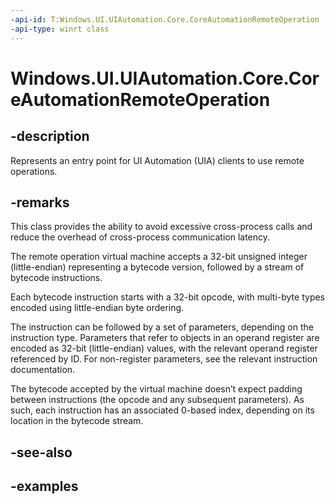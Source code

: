 ```yaml
---
-api-id: T:Windows.UI.UIAutomation.Core.CoreAutomationRemoteOperation
-api-type: winrt class
---
```


# Windows.UI.UIAutomation.Core.CoreAutomationRemoteOperation

<!--
public sealed class CoreAutomationRemoteOperation
-->

## -description

Represents an entry point for UI Automation (UIA) clients to use remote operations.

## -remarks

This class provides the ability to avoid excessive cross-process calls and reduce the overhead of cross-process communication latency.

The remote operation virtual machine accepts a 32-bit unsigned integer (little-endian) representing a bytecode version, followed by a stream of bytecode instructions.

Each bytecode instruction starts with a 32-bit opcode, with multi-byte types encoded using little-endian byte ordering.

The instruction can be followed by a set of parameters, depending on the instruction type. Parameters that refer to objects in an operand register are encoded as 32-bit (little-endian) values, with the relevant operand register referenced by ID. For non-register parameters, see the relevant instruction documentation.

The bytecode accepted by the virtual machine doesn’t expect padding between instructions (the opcode and any subsequent parameters). As such, each instruction has an associated 0-based index, depending on its location in the bytecode stream.

## -see-also

## -examples

